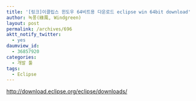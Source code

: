 ```yaml
---
title: '[링크]이클립스 윈도우 64비트용 다운로드 eclipse win 64bit download'
author: 녹풍(綠風, Windgreen)
layout: post
permalink: /archives/696
aktt_notify_twitter:
  - yes
daumview_id:
  - 36857920
categories:
  - 개발 툴
tags:
  - Eclipse
---
```

<a href="http://download.eclipse.org/eclipse/downloads/" target="_blank">http://download.eclipse.org/eclipse/downloads/</a>